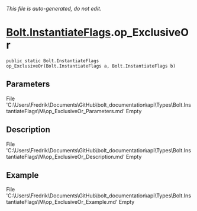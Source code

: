 *This file is auto-generated, do not edit.*

# [Bolt.InstantiateFlags](Types/Bolt.InstantiateFlags.md).op_ExclusiveOr
`public static Bolt.InstantiateFlags op_ExclusiveOr(Bolt.InstantiateFlags a, Bolt.InstantiateFlags b)`
## Parameters
File 'C:\Users\Fredrik\Documents\GitHub\bolt_documentation\api\Types\Bolt.InstantiateFlags\M\op_ExclusiveOr_Parameters.md' Empty
## Description
File 'C:\Users\Fredrik\Documents\GitHub\bolt_documentation\api\Types\Bolt.InstantiateFlags\M\op_ExclusiveOr_Description.md' Empty
## Example
File 'C:\Users\Fredrik\Documents\GitHub\bolt_documentation\api\Types\Bolt.InstantiateFlags\M\op_ExclusiveOr_Example.md' Empty
